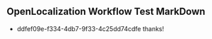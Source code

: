 ## OpenLocalization Workflow Test MarkDown
* ddfef09e-f334-4db7-9f33-4c25dd74cdfe thanks!

<!--HONumber=Aug16_HO3-->


